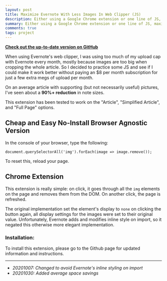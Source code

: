 ```yaml
---
layout: post
title: Maximize Evernote With Less Images In Web Clipper (JS)
description: Either using a Google Chrome extension or one line of JS, maximize your snippets in Evernote and stay away from $8 subscriptions for a tiny feature.
summary: Either using a Google Chrome extension or one line of JS, maximize your snippets in Evernote and stay away from $8 subscriptions for a tiny feature.
comments: true
tags: project
---
```


[**Check out the up-to-date version on GitHub**](https://github.com/milofultz/no-images)

When using Evernote's web clipper, I was using too much of my upload cap with Evernote every month, mostly because images are too big when cropping the whole article. So I decided to practice some JS and see if I could make it work better without paying an $8 per month subscription for just a few extra megs of upload per month.

On an average article with supporting (but not necessarily useful) pictures, I've seen about a **90%+ reduction** in note sizes.

This extension has been tested to work on the "Article", "Simplified Article", and "Full Page" options.

## Cheap and Easy No-Install Browser Agnostic Version

In the console of your browser, type the following:

    document.querySelectorAll('img').forEach(image => image.remove());

To reset this, reload your page.

## Chrome Extension 

This extension is really simple: on click, it goes through all the `img` elements on the page and removes them from the DOM. On another click, the page is refreshed.

The original implementation set the element's display to `none` on clicking the button again, all display settings for the images were set to their original value. Unfortunately, Evernote adds and modifies inline style on import, so it negated this otherwise more elegant implementation.

### Installation:

To install this extension, please go to the Github page for updated information and instructions.

---

- _20201007: Changed to avoid Evernote's inline styling on import_
- _20201030: Added average space savings_
